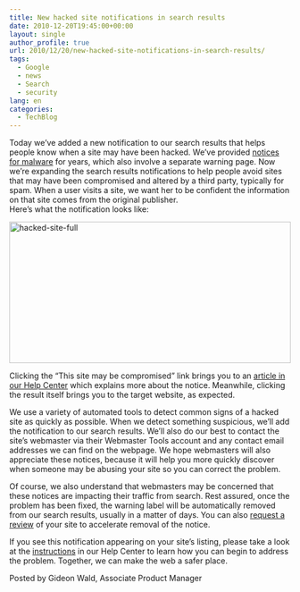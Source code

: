 ```yaml
---
title: New hacked site notifications in search results
date: 2010-12-20T19:45:00+00:00
layout: single
author_profile: true
url: 2010/12/20/new-hacked-site-notifications-in-search-results/
tags:
  - Google
  - news
  - Search
  - security
lang: en
categories: 
  - TechBlog
---
```

Today we’ve added a new notification to our search results that helps people know when a site may have been hacked. We’ve provided [notices for malware](http://www.google.com/support/websearch/bin/answer.py?hl=en&answer=45449) for years, which also involve a separate warning page. Now we’re expanding the search results notifications to help people avoid sites that may have been compromised and altered by a third party, typically for spam. When a user visits a site, we want her to be confident the information on that site comes from the original publisher.  
Here’s what the notification looks like:

[<img title="hacked-site-full" border="0" alt="hacked-site-full" src="http://lh6.ggpht.com/_vaUVXcmC3OI/TQ-rShyMe-I/AAAAAAAADg8/z7uOQ_B40W4/hacked-site-full_thumb%5B1%5D.png?imgmax=800" width="504" height="253" />](http://lh3.ggpht.com/_vaUVXcmC3OI/TQ-rOkQBh0I/AAAAAAAADg4/MgbsUOskgfc/s1600-h/hacked-site-full%5B3%5D.png)

Clicking the “This site may be compromised” link brings you to an [article in our Help Center](http://www.google.com/support/websearch/bin/answer.py?answer=190597) which explains more about the notice. Meanwhile, clicking the result itself brings you to the target website, as expected.

We use a variety of automated tools to detect common signs of a hacked site as quickly as possible. When we detect something suspicious, we’ll add the notification to our search results. We’ll also do our best to contact the site’s webmaster via their Webmaster Tools account and any contact email addresses we can find on the webpage. We hope webmasters will also appreciate these notices, because it will help you more quickly discover when someone may be abusing your site so you can correct the problem.

Of course, we also understand that webmasters may be concerned that these notices are impacting their traffic from search. Rest assured, once the problem has been fixed, the warning label will be automatically removed from our search results, usually in a matter of days. You can also [request a review](http://www.google.com/support/webmasters/bin/answer.py?answer=163634) of your site to accelerate removal of the notice.

If you see this notification appearing on your site’s listing, please take a look at the [instructions](http://www.google.com/support/websearch/bin/answer.py?answer=190597) in our Help Center to learn how you can begin to address the problem. Together, we can make the web a safer place.

Posted by Gideon Wald, Associate Product Manager